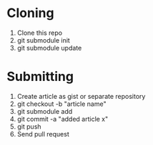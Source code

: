 Cloning
===

 1. Clone this repo
 1. git submodule init
 1. git submodule update

Submitting
=== 

 1. Create article as gist or separate repository
 1. git checkout -b "article name"
 1. git submodule add <gist clone url>
 1. git commit -a "added article x"
 1. git push
 1. Send pull request